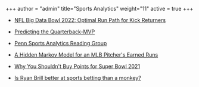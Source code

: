 +++
author = "admin"
title="Sports Analytics"
weight="11"
active = true
+++

<!---
* [NFL Big Data Bowl 2022: Optimal Run Path for Kick Returners](https://www.kaggle.com/jrudoler56/optimal-run-path-for-kick-returners/notebook)
--->

* [NFL Big Data Bowl 2022: Optimal Run Path for Kick Returners](pdf/sports_analytics_articles/optimal-run-path-for-kick-returners.html)

* [Predicting the Quarterback-MVP](pdf/sports_analytics_articles/qbmvp.pdf)

* [Penn Sports Analytics Reading Group](/sports_analytics_2021s/)

* [A Hidden Markov Model for an MLB Pitcher's Earned Runs](pdf/sports_analytics_articles/ER_HMM.pdf)

* [Why You Shouldn't Buy Points for Super Bowl 2021](/dont_buy_points/)

* [Is Ryan Brill better at sports betting than a monkey?](/ryan_vs_monkey/)

<!---
* [Intro to Moneylines and Implied Win Probability.](/pdf/Moneylines.pdf)

* [Intro to the "Expected Profit" Mindset in Gambling.](/pdf/Betting.pdf)
--->

  
